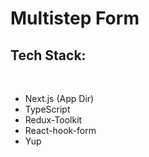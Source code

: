 # Multistep Form

## Tech Stack:

<br>

* Next.js (App Dir)
* TypeScript
* Redux-Toolkit
* React-hook-form
* Yup
